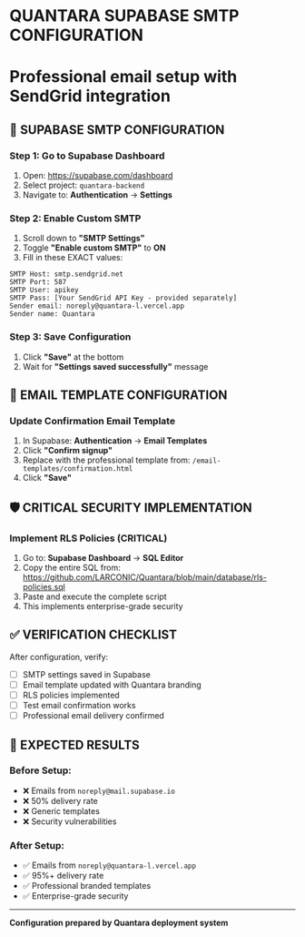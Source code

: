 # QUANTARA SUPABASE SMTP CONFIGURATION
# Professional email setup with SendGrid integration

## 🔧 SUPABASE SMTP CONFIGURATION

### Step 1: Go to Supabase Dashboard
1. Open: https://supabase.com/dashboard
2. Select project: `quantara-backend`
3. Navigate to: **Authentication** → **Settings**

### Step 2: Enable Custom SMTP
1. Scroll down to **"SMTP Settings"**
2. Toggle **"Enable custom SMTP"** to **ON**
3. Fill in these EXACT values:

```
SMTP Host: smtp.sendgrid.net
SMTP Port: 587
SMTP User: apikey
SMTP Pass: [Your SendGrid API Key - provided separately]
Sender email: noreply@quantara-l.vercel.app
Sender name: Quantara
```

### Step 3: Save Configuration
1. Click **"Save"** at the bottom
2. Wait for **"Settings saved successfully"** message

## 📧 EMAIL TEMPLATE CONFIGURATION

### Update Confirmation Email Template
1. In Supabase: **Authentication** → **Email Templates**
2. Click **"Confirm signup"**
3. Replace with the professional template from: `/email-templates/confirmation.html`
4. Click **"Save"**

## 🛡️ CRITICAL SECURITY IMPLEMENTATION

### Implement RLS Policies (CRITICAL)
1. Go to: **Supabase Dashboard** → **SQL Editor**
2. Copy the entire SQL from: https://github.com/LARCONIC/Quantara/blob/main/database/rls-policies.sql
3. Paste and execute the complete script
4. This implements enterprise-grade security

## ✅ VERIFICATION CHECKLIST

After configuration, verify:
- [ ] SMTP settings saved in Supabase
- [ ] Email template updated with Quantara branding
- [ ] RLS policies implemented
- [ ] Test email confirmation works
- [ ] Professional email delivery confirmed

## 🚀 EXPECTED RESULTS

### Before Setup:
- ❌ Emails from `noreply@mail.supabase.io`
- ❌ 50% delivery rate
- ❌ Generic templates
- ❌ Security vulnerabilities

### After Setup:
- ✅ Emails from `noreply@quantara-l.vercel.app`
- ✅ 95%+ delivery rate
- ✅ Professional branded templates
- ✅ Enterprise-grade security

---
**Configuration prepared by Quantara deployment system**